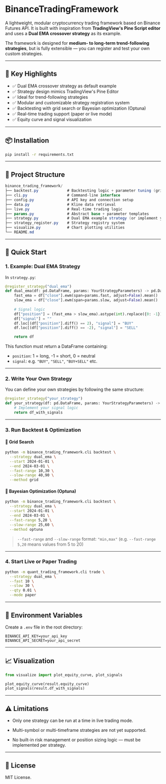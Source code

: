 # BinanceTradingFramework

A lightweight, modular cryptocurrency trading framework based on Binance Futures API. It is built with inspiration from **TradingView's Pine Script editor** and uses a **Dual EMA crossover strategy** as its example.

The framework is designed for **medium- to long-term trend-following strategies**, but is fully extensible — you can register and test your own custom strategies.

---

## 📌 Key Highlights

- ✅ Dual EMA crossover strategy as default example
- ✅ Strategy design mimics TradingView's Pine Editor
- ✅ Ideal for trend-following strategies
- ✅ Modular and customizable strategy registration system
- ✅ Backtesting with grid search or Bayesian optimization (Optuna)
- ✅ Real-time trading support (paper or live mode)
- ✅ Equity curve and signal visualization

---

## 📦 Installation

```bash
pip install -r requirements.txt
```

---

## 📁 Project Structure

```csharp
binance_trading_framework/
├── backtest.py             # Backtesting logic + parameter tuning (grid/optuna)
├── cli.py                  # Command-line interface
├── config.py               # API key and connection setup
├── data.py                 # Kline data retrieval
├── live.py                 # Real-time trading logic
├── params.py               # Abstract base + parameter templates
├── strategy.py             # Dual EMA example strategy (or implement your own)
├── strategy_register.py    # Strategy registry system
├── visualize.py            # Chart plotting utilities
└── README.md
```

---

## 🚀 Quick Start

### 1. Example: Dual EMA Strategy

In `strategy.py`:

```python
@register_strategy("dual_ema")
def dual_ema(df: pd.DataFrame, params: YourStrategyParameters) -> pd.DataFrame:
    fast_ema = df["close"].ewm(span=params.fast, adjust=False).mean()
    slow_ema = df["close"].ewm(span=params.slow, adjust=False).mean()
    
    # Signal logic
    df["position"] = (fast_ema > slow_ema).astype(int).replace({0: -1})
    df["signal"] = ""
    df.loc[(df["position"].diff() == 2), "signal"] = "BUY"
    df.loc[(df["position"].diff() == -2), "signal"] = "SELL"

    return df
```


This function must return a DataFrame containing:

* `position`: 1 = long, -1 = short, 0 = neutral
* `signal`: e.g. `"BUY"`, `"SELL"`, `"BUY+SELL"` etc.

---

### 2. Write Your Own Strategy

You can define your own strategies by following the same structure:

```python
@register_strategy("your_strategy")
def your_strategy(df: pd.DataFrame, params: YourStrategyParameters) -> pd.DataFrame:
    # Implement your signal logic
    return df_with_signals
```

---

### 3. Run Backtest & Optimization

#### 🔢 Grid Search

```bash
python -m binance_trading_framework.cli backtest \
  --strategy dual_ema \
  --start 2024-01-01 \
  --end 2024-03-01 \
  --fast-range 10,30 \
  --slow-range 40,90 \
  --method grid
```

#### 🤖 Bayesian Optimization (Optuna)

```bash
python -m binance_trading_framework.cli backtest \
  --strategy dual_ema \
  --start 2024-01-01 \
  --end 2024-03-01 \
  --fast-range 5,20 \
  --slow-range 25,60 \
  --method optuna
```

> `--fast-range` and `--slow-range` format: `"min,max"`
> (e.g. `--fast-range 5,20` means values from 5 to 20)

---

### 4. Start Live or Paper Trading

```bash
python -m quant_trading_framework.cli trade \
  --strategy dual_ema \
  --fast 10 \
  --slow 30 \
  --qty 0.01 \
  --mode paper
```

---


## 🧪 Environment Variables

Create a `.env` file in the root directory:

```
BINANCE_API_KEY=your_api_key
BINANCE_API_SECRET=your_api_secret
```

---

## 📈 Visualization

```python
from visualize import plot_equity_curve, plot_signals

plot_equity_curve(result.equity_curve)
plot_signals(result.df_with_signals)
```

---

## ⚠️ Limitations

* Only one strategy can be run at a time in live trading mode.

* Multi-symbol or multi-timeframe strategies are not yet supported.

* No built-in risk management or position sizing logic — must be implemented per strategy.

---

## 📄 License

MIT License.





